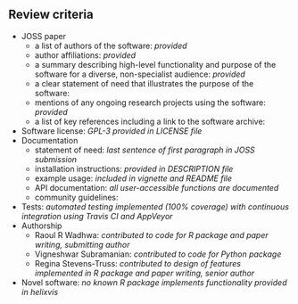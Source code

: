 ## Review criteria

* JOSS paper
	- a list of authors of the software: *provided*
	- author affiliations: *provided*
	- a summary describing high-level functionality and purpose of the software for a diverse, non-specialist audience: *provided*
	- a clear statement of need that illustrates the purpose of the software:
	- mentions of any ongoing research projects using the software: *provided*
	- a list of key references including a link to the software archive:
* Software license: *GPL-3 provided in LICENSE file*
* Documentation
	- statement of need: *last sentence of first paragraph in JOSS submission*
	- installation instructions: *provided in DESCRIPTION file*
	- example usage: *included in vignette and README file*
	- API documentation: *all user-accessible functions are documented*
	- community guidelines:
* Tests: *automated testing implemented (100% coverage) with continuous integration using Travis CI and AppVeyor*
* Authorship
	- Raoul R Wadhwa: *contributed to code for R package and paper writing, submitting author*
	- Vigneshwar Subramanian: *contributed to code for Python package*
	- Regina Stevens-Truss: *contributed to design of features implemented in R package and paper writing, senior author*
* Novel software: *no known R package implements functionality provided in helixvis*